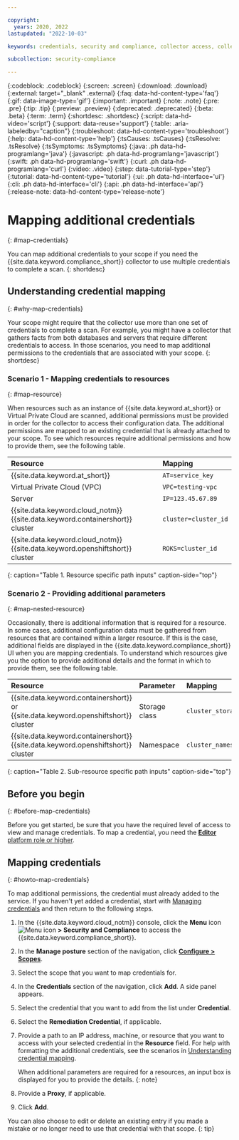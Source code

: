 ```yaml
---

copyright:
  years: 2020, 2022
lastupdated: "2022-10-03"

keywords: credentials, security and compliance, collector access, collector communication, resource scan, configuration scanning, credentials stored

subcollection: security-compliance

---
```


{:codeblock: .codeblock}
{:screen: .screen}
{:download: .download}
{:external: target="_blank" .external}
{:faq: data-hd-content-type='faq'}
{:gif: data-image-type='gif'}
{:important: .important}
{:note: .note}
{:pre: .pre}
{:tip: .tip}
{:preview: .preview}
{:deprecated: .deprecated}
{:beta: .beta}
{:term: .term}
{:shortdesc: .shortdesc}
{:script: data-hd-video='script'}
{:support: data-reuse='support'}
{:table: .aria-labeledby="caption"}
{:troubleshoot: data-hd-content-type='troubleshoot'}
{:help: data-hd-content-type='help'}
{:tsCauses: .tsCauses}
{:tsResolve: .tsResolve}
{:tsSymptoms: .tsSymptoms}
{:java: .ph data-hd-programlang='java'}
{:javascript: .ph data-hd-programlang='javascript'}
{:swift: .ph data-hd-programlang='swift'}
{:curl: .ph data-hd-programlang='curl'}
{:video: .video}
{:step: data-tutorial-type='step'}
{:tutorial: data-hd-content-type='tutorial'}
{:ui: .ph data-hd-interface='ui'}
{:cli: .ph data-hd-interface='cli'}
{:api: .ph data-hd-interface='api'}
{:release-note: data-hd-content-type='release-note'}

# Mapping additional credentials
{: #map-credentials}

You can map additional credentials to your scope if you need the {{site.data.keyword.compliance_short}} collector to use multiple credentials to complete a scan.
{: shortdesc}


## Understanding credential mapping
{: #why-map-credentials}

Your scope might require that the collector use more than one set of credentials to complete a scan. For example, you might have a collector that gathers facts from both databases and servers that require different credentials to access. In those scenarios, you need to map additional permissions to the credentials that are associated with your scope. 
{: shortdesc}


### Scenario 1 - Mapping credentials to resources
{: #map-resource}

When resources such as an instance of {{site.data.keyword.at_short}} or Virtual Private Cloud are scanned, additional permissions must be provided in order for the collector to access their configuration data. The additional permissions are mapped to an existing credential that is already attached to your scope. To see which resources require additional permissions and how to provide them, see the following table.

| Resource | Mapping |
|:---------|:-------------------|
| {{site.data.keyword.at_short}} | `AT=service_key` |
| Virtual Private Cloud (VPC) | `VPC=testing-vpc` |
| Server | `IP=123.45.67.89` |
| {{site.data.keyword.cloud_notm}} {{site.data.keyword.containershort}} cluster | `cluster=cluster_id` |
| {{site.data.keyword.cloud_notm}} {{site.data.keyword.openshiftshort}} cluster | `ROKS=cluster_id` |
{: caption="Table 1. Resource specific path inputs" caption-side="top"}


### Scenario 2 - Providing additional parameters
{: #map-nested-resource}

Occasionally, there is additional information that is required for a resource. In some cases, additional configuration data must be gathered from resources that are contained within a larger resource. If this is the case, additional fields are displayed in the {{site.data.keyword.compliance_short}} UI when you are mapping credentials. To understand which resources give you the option to provide additional details and the format in which to provide them, see the following table. 

| Resource | Parameter | Mapping |
|:---------|:-------------|:-------------------|
| {{site.data.keyword.containershort}} or {{site.data.keyword.openshiftshort}} cluster | Storage class | `cluster_storage_class_string` |
| {{site.data.keyword.containershort}} {{site.data.keyword.openshiftshort}} cluster | Namespace | `cluster_namespace_string` |
{: caption="Table 2. Sub-resource specific path inputs" caption-side="top"}


## Before you begin
{: #before-map-credentials}

Before you get started, be sure that you have the required level of access to view and manage credentials. To map a credential, you need the [**Editor** platform role or higher](/docs/security-compliance?topic=security-compliance-access-management).


## Mapping credentials
{: #howto-map-credentials}

To map additional permissions, the credential must already added to the service. If you haven't yet added a credential, start with [Managing credentials](/docs/security-compliance?topic=security-compliance-credentials) and then return to the following steps.

1. In the {{site.data.keyword.cloud_notm}} console, click the **Menu** icon ![Menu icon](../icons/icon_hamburger.svg) **> Security and Compliance** to access the {{site.data.keyword.compliance_short}}.
2. In the **Manage posture** section of the navigation, click [**Configure > Scopes**](https://{DomainName}/security-compliance/scopes).
3. Select the scope that you want to map credentials for.
4. In the **Credentials** section of the navigation, click **Add**. A side panel appears. 
5. Select the credential that you want to add from the list under **Credential**.
6. Select the **Remediation Credential**, if applicable. 
7. Provide a path to an IP address, machine, or resource that you want to access with your selected credential in the **Resource** field. For help with formatting the additional credentials, see the scenarios in [Understanding credential mapping](#why-map-credentials).

   When additional parameters are required for a resources, an input box is displayed for you to provide the details.
   {: note}

8. Provide a **Proxy**, if applicable.
9. Click **Add**.


You can also choose to edit or delete an existing entry if you made a mistake or no longer need to use that credential with that scope.
{: tip}
